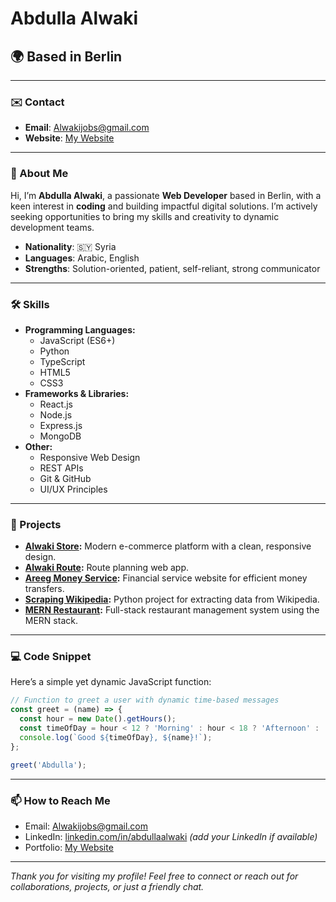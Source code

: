 # Abdulla Alwaki

## 🌍 Based in Berlin

---

### ✉️ Contact

- **Email**: [Alwakijobs@gmail.com](mailto:Alwakijobs@gmail.com)
- **Website**: [My Website](https://abdullaalwaki.github.io/AbdullaAlwaki/)

---

### 🌟 About Me

Hi, I’m **Abdulla Alwaki**, a passionate **Web Developer** based in Berlin, with a keen interest in **coding** and building impactful digital solutions. I’m actively seeking opportunities to bring my skills and creativity to dynamic development teams.

- **Nationality**: 🇸🇾 Syria
- **Languages**: Arabic, English
- **Strengths**: Solution-oriented, patient, self-reliant, strong communicator

---

### 🛠️ Skills

- **Programming Languages:**
  - JavaScript (ES6+)
  - Python
  - TypeScript
  - HTML5
  - CSS3
- **Frameworks & Libraries:**
  - React.js
  - Node.js
  - Express.js
  - MongoDB
- **Other:**
  - Responsive Web Design
  - REST APIs
  - Git & GitHub
  - UI/UX Principles

---

### 🚀 Projects

- **[Alwaki Store](https://alwakistor.vercel.app/en):** Modern e-commerce platform with a clean, responsive design.
- **[Alwaki Route](https://abdullaalwaki.github.io/Alwakirout/):** Route planning web app.
- **[Areeg Money Service](https://areegmoneyservice.com/):** Financial service website for efficient money transfers.
- **[Scraping Wikipedia](https://github.com/AbdullaAlwaki/ScrapingWikipedia/blob/main/My%20Project.ipynb):** Python project for extracting data from Wikipedia.
- **[MERN Restaurant](https://mern-restaurant.onrender.com/):** Full-stack restaurant management system using the MERN stack.

---

### 💻 Code Snippet

Here’s a simple yet dynamic JavaScript function:

```javascript
// Function to greet a user with dynamic time-based messages
const greet = (name) => {
  const hour = new Date().getHours();
  const timeOfDay = hour < 12 ? 'Morning' : hour < 18 ? 'Afternoon' : 'Evening';
  console.log(`Good ${timeOfDay}, ${name}!`);
};

greet('Abdulla');
```

---

### 📫 How to Reach Me

- Email: [Alwakijobs@gmail.com](mailto:Alwakijobs@gmail.com)
- LinkedIn: [linkedin.com/in/abdullaalwaki](https://linkedin.com/in/abdullaalwaki) *(add your LinkedIn if available)*
- Portfolio: [My Website](https://abdullaalwaki.github.io/AbdullaAlwaki/)

---

*Thank you for visiting my profile! Feel free to connect or reach out for collaborations, projects, or just a friendly chat.*
